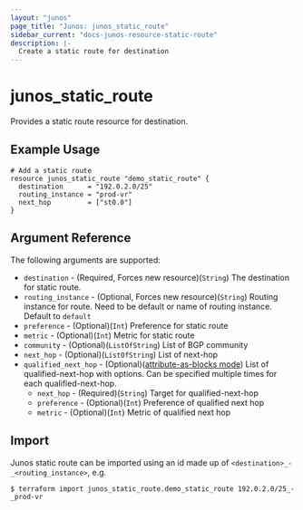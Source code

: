 ```yaml
---
layout: "junos"
page_title: "Junos: junos_static_route"
sidebar_current: "docs-junos-resource-static-route"
description: |-
  Create a static route for destination
---
```


# junos_static_route

Provides a static route resource for destination.

## Example Usage

```hcl
# Add a static route
resource junos_static_route "demo_static_route" {
  destination      = "192.0.2.0/25"
  routing_instance = "prod-vr"
  next_hop         = ["st0.0"]
}
```

## Argument Reference

The following arguments are supported:

* `destination` - (Required, Forces new resource)(`String`) The destination for static route.
* `routing_instance` - (Optional, Forces new resource)(`String`) Routing instance for route. Need to be default or name of routing instance. Default to `default`
* `preference` - (Optional)(`Int`) Preference for static route
* `metric` - (Optional)(`Int`) Metric for static route
* `community` - (Optional)(`ListOfString`) List of BGP community
* `next_hop` - (Optional)(`ListOfString`) List of next-hop
* `qualified_next_hop` - (Optional)([attribute-as-blocks mode](https://www.terraform.io/docs/configuration/attr-as-blocks.html)) List of qualified-next-hop with options. Can be specified multiple times for each qualified-next-hop.
  * `next_hop` - (Required)(`String`) Target for qualified-next-hop
  * `preference` - (Optional)(`Int`) Preference of qualified next hop
  * `metric` - (Optional)(`Int`) Metric of qualified next hop

## Import

Junos static route can be imported using an id made up of `<destination>_-_<routing_instance>`, e.g.

```
$ terraform import junos_static_route.demo_static_route 192.0.2.0/25_-_prod-vr
```
